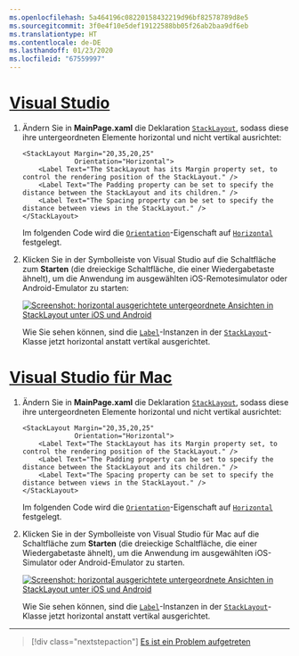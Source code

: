 ```yaml
---
ms.openlocfilehash: 5a464196c08220158432219d96bf82578789d8e5
ms.sourcegitcommit: 3f0e4f10e5def19122588bb05f26ab2baa9df6eb
ms.translationtype: HT
ms.contentlocale: de-DE
ms.lasthandoff: 01/23/2020
ms.locfileid: "67559997"
---
```

# <a name="visual-studiotabvswin"></a>[Visual Studio](#tab/vswin)

1. Ändern Sie in **MainPage.xaml** die Deklaration [`StackLayout`](xref:Xamarin.Forms.StackLayout), sodass diese ihre untergeordneten Elemente horizontal und nicht vertikal ausrichtet:

    ```xaml
    <StackLayout Margin="20,35,20,25"
                 Orientation="Horizontal">
        <Label Text="The StackLayout has its Margin property set, to control the rendering position of the StackLayout." />
        <Label Text="The Padding property can be set to specify the distance between the StackLayout and its children." />
        <Label Text="The Spacing property can be set to specify the distance between views in the StackLayout." />
    </StackLayout>
    ```

    Im folgenden Code wird die [`Orientation`](xref:Xamarin.Forms.StackLayout.Orientation)-Eigenschaft auf [`Horizontal`](xref:Xamarin.Forms.StackOrientation.Horizontal) festgelegt.

1. Klicken Sie in der Symbolleiste von Visual Studio auf die Schaltfläche zum **Starten** (die dreieckige Schaltfläche, die einer Wiedergabetaste ähnelt), um die Anwendung im ausgewählten iOS-Remotesimulator oder Android-Emulator zu starten:

    [![Screenshot: horizontal ausgerichtete untergeordnete Ansichten in StackLayout unter iOS und Android](../images/orientation.png "StackLayout mit horizontal ausgerichteten Bezeichnungsinstanzen")](../images/orientation-large.png#lightbox "StackLayout mit horizontal ausgerichteten Bezeichnungsinstanzen")

    Wie Sie sehen können, sind die [`Label`](xref:Xamarin.Forms.Label)-Instanzen in der [`StackLayout`](xref:Xamarin.Forms.StackLayout)-Klasse jetzt horizontal anstatt vertikal ausgerichtet.

# <a name="visual-studio-for-mactabvsmac"></a>[Visual Studio für Mac](#tab/vsmac)

1. Ändern Sie in **MainPage.xaml** die Deklaration [`StackLayout`](xref:Xamarin.Forms.StackLayout), sodass diese ihre untergeordneten Elemente horizontal und nicht vertikal ausrichtet:

    ```xaml
    <StackLayout Margin="20,35,20,25"
                 Orientation="Horizontal">
        <Label Text="The StackLayout has its Margin property set, to control the rendering position of the StackLayout." />
        <Label Text="The Padding property can be set to specify the distance between the StackLayout and its children." />
        <Label Text="The Spacing property can be set to specify the distance between views in the StackLayout." />
    </StackLayout>
    ```

    Im folgenden Code wird die [`Orientation`](xref:Xamarin.Forms.StackLayout.Orientation)-Eigenschaft auf [`Horizontal`](xref:Xamarin.Forms.StackOrientation.Horizontal) festgelegt.

1. Klicken Sie in der Symbolleiste von Visual Studio für Mac auf die Schaltfläche zum **Starten** (die dreieckige Schaltfläche, die einer Wiedergabetaste ähnelt), um die Anwendung im ausgewählten iOS-Simulator oder Android-Emulator zu starten.

    [![Screenshot: horizontal ausgerichtete untergeordnete Ansichten in StackLayout unter iOS und Android](../images/orientation.png "StackLayout mit horizontal ausgerichteten Bezeichnungsinstanzen")](../images/orientation-large.png#lightbox "StackLayout mit horizontal ausgerichteten Bezeichnungsinstanzen")

    Wie Sie sehen können, sind die [`Label`](xref:Xamarin.Forms.Label)-Instanzen in der [`StackLayout`](xref:Xamarin.Forms.StackLayout)-Klasse jetzt horizontal anstatt vertikal ausgerichtet.

-----

> [!div class="nextstepaction"]
> [Es ist ein Problem aufgetreten](https://github.com/MicrosoftDocs/xamarin-docs/issues/new?title=StackLayout+Tutorial+Step+2+Feedback&template=tutorial_template.md)
